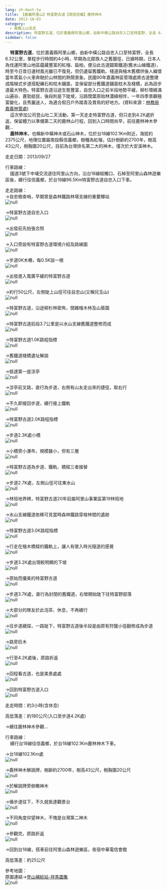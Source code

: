 ```yaml
---
lang: zh-Hant-tw
title: 【嘉義阿里山】特富野古道【南投信義】鹿林神木
date: 2013-10-03
category: 
  - 嘉義上山走走
description: 特富野古道，位於嘉義縣阿里山鄉，由新中橫公路自忠入口至特富野，全長 6.32公里，單程步行時間約4小時，早期為北鄒族人之舊獵徑，日據時期，日本人為伐運阿里山地區蘊藏豐富的紅檜、扁柏，便沿此古道闢築鐵道(舊水山線鐵道)，時至今日昔日運材風光雖已不復見，但仍遺留舊鐵軌、棧道與檜木舊橋供後人緬懷當年蒸氣小火車奔馳於山林間的熱鬧景象。民國90年嘉義林區管理處將古道整建成階梯式步道搭配礫石和枕木鋪面，並保留部分舊鐵道鋪面枕木及棧橋，此為該步道最大特色。特富野古道沿途生態豐富，自忠入口之前半段地勢平緩，柳杉環繞滿山遍谷、蒼勁挺拔，後段則是下陡坡，沿路闊葉原始林濃綠相伴，一年四季景觀極富變化，且秀麗迷人，為適合假日戶外踏青及賞鳥的好地方。(資料來源：[林務局嘉義林管處](http://chiayi.forest.gov.tw/ct.asp?xItem=34837&ctNode=2309&mp=340)) 這次參加公司登山社二天活動，第一天走走特富野古道，但只走到4.2K處折返，保留體力以準備第二天的鹿林山行程，回到入口時間尚早，前往鹿林神木參觀... 鹿林神木，也稱新中橫神木或石山神木，位於台18線102.1Km附近，海拔約2375公尺，地理位置屬南投縣信義鄉，樹種為紅檜，估計樹齡約2700年，樹高43公尺，樹胸圍20公尺，目前為台灣排名第二大的神木，僅次於大安溪神木。
sidebar: false
---
```


    **特富野古道**，位於嘉義縣阿里山鄉，由新中橫公路自忠入口至特富野，全長 6.32公里，單程步行時間約4小時，早期為北鄒族人之舊獵徑，日據時期，日本人為伐運阿里山地區蘊藏豐富的紅檜、扁柏，便沿此古道闢築鐵道(舊水山線鐵道)，時至今日昔日運材風光雖已不復見，但仍遺留舊鐵軌、棧道與檜木舊橋供後人緬懷當年蒸氣小火車奔馳於山林間的熱鬧景象。民國90年嘉義林區管理處將古道整建成階梯式步道搭配礫石和枕木鋪面，並保留部分舊鐵道鋪面枕木及棧橋，此為該步道最大特色。特富野古道沿途生態豐富，自忠入口之前半段地勢平緩，柳杉環繞滿山遍谷、蒼勁挺拔，後段則是下陡坡，沿路闊葉原始林濃綠相伴，一年四季景觀極富變化，且秀麗迷人，為適合假日戶外踏青及賞鳥的好地方。(資料來源：[林務局嘉義林管處](http://chiayi.forest.gov.tw/ct.asp?xItem=34837&ctNode=2309&mp=340))  
    這次參加公司登山社二天活動，第一天走走特富野古道，但只走到4.2K處折返，保留體力以準備第二天的鹿林山行程，回到入口時間尚早，前往鹿林神木參觀...  
    **鹿林神木**，也稱新中橫神木或石山神木，位於台18線102.1Km附近，海拔約2375公尺，地理位置屬南投縣信義鄉，樹種為紅檜，估計樹齡約2700年，樹高43公尺，樹胸圍20公尺，目前為台灣排名第二大的神木，僅次於大安溪神木。

走走日期：2013/09/27

行車路線：  
    國道3號下中埔交流道往阿里山方向，沿台18線經觸口、石棹至阿里山森林遊樂區後，續行往信義鄉，於台18線96.5Km特富野古道自忠入口下車。

走走路線：  
→自忠檢查哨，早期曾是森林鐵路林場支線的重要驛站  
![null](image/483771857_l.jpg)

→特富野古道自忠入口  
![null](image/483777736_l.jpg)

→出發前先拍張合照  
![null](image/483778410_l.jpg)

→入口旁設有特富野古道環境介紹及路線圖  
![null](image/483778986_l.jpg)

→步道0K木樁，每0.5K設一根  
![null](image/483779769_l.jpg)

→出發進入寬廣平緩的特富野古道  
![null](image/483783256_l.jpg)

→約行50公尺，左側陡上山徑可往自忠山(又稱兒玉山)  
![null](image/483785029_l.jpg)

→特富野古道，沿途柳杉林密佈，間雜檜木林及山葵園  
![null](image/483785924_l.jpg)

→特富野古道前段3.7公里是以水山支線舊鐵道整修而成  
![null](image/483787871_l.jpg)

→特富野古道1.0K路程指標  
![null](image/483789157_l.jpg)

→舊鐵道棧橋遺址解說  
![null](image/483790996_l.jpg)

→抵達第一座涼亭  
![null](image/483793575_l.jpg)

→涼亭前叉路，直行為步道，右側有山友走出來的捷徑，取右行  
![null](image/483794908_l.jpg)

→不久即接回步道，續行接上鐵軌  
![null](image/483796674_l.jpg)

→特富野古道2.0K路程指標  
![null](image/483797351_l.jpg)

→步道2.3K處小橋  
![null](image/483802657_l.jpg)

→小橋旁小瀑布，規模雖小，但有三層  
![null](image/483803452_l.jpg)

→特富野古道為步道、鐵軌、橋樑三者接替  
![null](image/483806424_l.jpg)

→步道2.7K處，左側山徑可往東水山  
![null](image/483808431_l.jpg)

→林班地界碑，特富野古道20年前屬阿里山事業區第19林班地  
![null](image/483811221_l.jpg)

→水山支線鐵道依稀可見當時森林鐵路穿梭林間的遺跡  
![null](image/483816105_l.jpg)

→特富野古道3.0K路程指標  
![null](image/483818051_l.jpg)

→行走在檜木橋樑的鐵軌上，讓人有墜入時光隧道的感覺  
![null](image/483820463_l.jpg)

→步道3.2K處出現較明顯的下坡  
![null](image/483823064_l.jpg)

→原始而優美的特富野古道  
![null](image/483824507_l.jpg)

→步道3.7K處，直行為封閉的舊鐵道，右彎開始陡下往特富野部落  
![null](image/483826528_l.jpg)

→大部分的隊友於此泡茶、休息，不再續行  
![null](image/483829345_l.jpg)

→往步道續探，一路陡下，特富野古道後半段是由原有狩獵小徑翻修成為步道  
![null](image/483830272_l.jpg)

→路旁巨木  
![null](image/483830926_l.jpg)

→行至4.2K處後，原路折返  
![null](image/483831816_l.jpg)

→回程看古道，也是美景處處  
![null](image/483835185_l.jpg)

→回到特富野古道入口  
![null](image/483837483_l.jpg)

走走時間：約3小時(含休息)

高低落差：約180公尺(入口至步道4.2K處)

→續往鹿林神木參觀...

行車路線：  
    續行台18線往信義鄉，於台18線102.1Km鹿林神木下車。

→台18線102.1Km處  
![null](image/483845179_l.jpg)

→鹿林神木解說牌，樹齡約2700年，樹高43公尺，樹胸圍20公尺  
![null](image/483838377_l.jpg)

→於解說牌旁俯瞰神木  
![null](image/483844073_l.jpg)

→循步道往下，不久就抵達觀景台  
![null](image/483840037_l.jpg)

→不同角度仰望神木，不愧是台灣第二神木  
![null](image/483840823_l.jpg)

→參觀完，原路折返  
![null](image/483841698_l.jpg)

→回到台18線，搭車前往阿里山森林遊樂區，夜宿中華電信會館

高低落差：約25公尺

參考地圖：  
原圖連結→[登山補給站-祥馬圖集](http://www.keepon.com.tw/DiscussLoad.aspx?code=314B5CF9AEC3A19170A9A7E294A7989A691A7ECF3ACE1B11)  
![null](image/483852478_l.jpg)